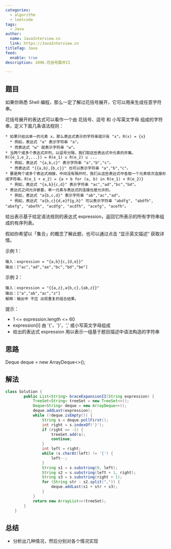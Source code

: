 ```yaml
---
categories:
  - algorithm
  - leetcode
tags:
  - Java
author: 
  name: JavaInterview.cn
  link: https://JavaInterview.cn
titleTag: Java
feed:
  enable: true
description: 1096.花括号展开II

---
```


## 题目
如果你熟悉 Shell 编程，那么一定了解过花括号展开，它可以用来生成任意字符串。

花括号展开的表达式可以看作一个由 花括号、逗号 和 小写英文字母 组成的字符串，定义下面几条语法规则：

    * 如果只给出单一的元素 x，那么表达式表示的字符串就只有 "x"。R(x) = {x}
      * 例如，表达式 "a" 表示字符串 "a"。
      * 而表达式 "w" 就表示字符串 "w"。
    * 当两个或多个表达式并列，以逗号分隔，我们取这些表达式中元素的并集。R({e_1,e_2,...}) = R(e_1) ∪ R(e_2) ∪ ...
      * 例如，表达式 "{a,b,c}" 表示字符串 "a","b","c"。
      * 而表达式 "{{a,b},{b,c}}" 也可以表示字符串 "a","b","c"。
    * 要是两个或多个表达式相接，中间没有隔开时，我们从这些表达式中各取一个元素依次连接形成字符串。R(e_1 + e_2) = {a + b for (a, b) in R(e_1) × R(e_2)}
      * 例如，表达式 "{a,b}{c,d}" 表示字符串 "ac","ad","bc","bd"。
    * 表达式之间允许嵌套，单一元素与表达式的连接也是允许的。
      * 例如，表达式 "a{b,c,d}" 表示字符串 "ab","ac","ad"。
      * 例如，表达式 "a{b,c}{d,e}f{g,h}" 可以表示字符串 "abdfg", "abdfh", "abefg", "abefh", "acdfg", "acdfh", "acefg", "acefh"。

给出表示基于给定语法规则的表达式 expression，返回它所表示的所有字符串组成的有序列表。

假如你希望以「集合」的概念了解此题，也可以通过点击 “显示英文描述” 获取详情。



示例 1：

    输入：expression = "{a,b}{c,{d,e}}"
    输出：["ac","ad","ae","bc","bd","be"]
示例 2：
    
    输入：expression = "{{a,z},a{b,c},{ab,z}}"
    输出：["a","ab","ac","z"]
    解释：输出中 不应 出现重复的组合结果。


提示：

* 1 <= expression.length <= 60
* expression[i] 由 '{'，'}'，',' 或小写英文字母组成
* 给出的表达式 expression 用以表示一组基于题目描述中语法构造的字符串
## 思路

Deque<String> deque = new ArrayDeque<>();

## 解法
```java
class Solution {
        public List<String> braceExpansionII(String expression) {
            TreeSet<String> treeSet = new TreeSet<>();
            Deque<String> deque = new ArrayDeque<>();
            deque.addLast(expression);
            while (!deque.isEmpty()) {
                String s = deque.pollFirst();
                int right = s.indexOf('}');
                if (right == -1) {
                    treeSet.add(s);
                    continue;
                }
                int left = right;
                while (s.charAt(left) != '{') {
                    left--;
                }
                String s1 = s.substring(0, left);
                String s2 = s.substring(left + 1, right);
                String s3 = s.substring(right + 1);
                for (String str : s2.split(",")) {
                    deque.addLast(s1 + str + s3);
                }
            }
            return new ArrayList<>(treeSet);
        }
    }

```

## 总结

- 分析出几种情况，然后分别对各个情况实现 

